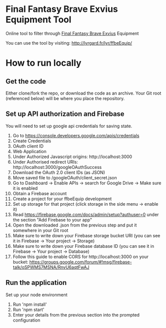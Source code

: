 # Final Fantasy Brave Exvius Equipment Tool
Online tool to filter through [Final Fantasy Brave Exvius](http://www.finalfantasyexvius.com/) Equipment

You can use the tool by visiting: http://lyrgard.fr/lyr/ffbeEquip/


# How to run locally

## Get the code
Either clone/fork the repo, or download the code as an archive. Your Git root (referenced below) will be where you place the repository.

## Set up API authorization and Firebase
You will need to set up google api credentials for saving state.

1) Go to https://console.developers.google.com/apis/credentials
2) Create Credentials
3) OAuth client ID
4) Web Application
5) Under Authorized Javascript origins: http://localhost:3000
6) Under Authorised redirect URIs: http://localhost:3000/googleOAuthSuccess
7) Download the OAuth 2.0 client IDs (as JSON)
8) Move saved file to <GitRoot>/googleOAuth/client_secret.json
9) Go to Dashboard -> Enable APIs -> search for Google Drive -> Make sure it is enabled
10) Obtain a Firebase account
11) Create a project for your ffbeEquip development
12) Set up storage for that project (click storage in the side menu -> enable it)
13) Read https://firebase.google.com/docs/admin/setup?authuser=0 under the section "Add Firebase to your app"
14) Open the downloaded .json from the previous step and put it somewhere in your Git root
15) Make sure to write down your Firebase storage bucket URI (you can see it in Firebase -> Your project -> Storage)
16) Make sure to write down your Firebase database ID (you can see it in Firebase -> Your project -> Database)
17) Follow this guide to enable CORS for http://localhost:3000 on your bucket: https://groups.google.com/forum/#!msg/firebase-talk/oSPWMS7MSNA/RnvU6aqtFwAJ

## Run the application
Set up your node environment

1) Run 'npm install'
2) Run 'npm start'
3) Enter your details from the previous section into the prompted configuration
